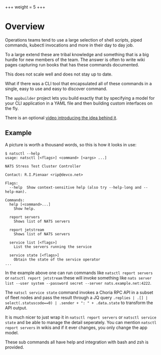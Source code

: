 +++
weight = 5
+++

# Overview

Operations teams tend to use a large selection of shell scripts, piped commands, kubectl invocations and more in their day to day job.

To a large extend these are tribal knowledge and something that is a big hurdle for new members of the team.  The answer is often to write wiki pages capturing run books that has these commands documented.

This does not scale well and does not stay up to date.

What if there was a CLI tool that encapsulated all of these commands in a single, easy to use and easy to discover command.

The `appbuilder` project lets you build exactly that by specifying a model for your CLI application in a YAML file and then building custom interfaces on the fly.

There is an optional [video introducing the idea behind it](https://youtu.be/wbu3N63WY7Y).

## Example

A picture is worth a thousand words, so this is how it looks in use:

```
$ natsctl --help
usage: natsctl [<flags>] <command> [<args> ...]

NATS Stress Test Cluster Controller

Contact: R.I.Pienaar <rip@devco.net>

Flags:
  --help  Show context-sensitive help (also try --help-long and --help-man).

Commands:
  help [<command>...]
    Show help.

  report servers
    Shows list of NATS servers

  report jetstream
    Shows list of NATS servers

  service list [<flags>]
    List the servers running the service

  service state [<flags>]
    Obtain the state of the service operator
...
```

In the example above one can run commands like `natsctl report servers` or `natsctl report jetstream` these will invoke something like `nats server list --user system --password secret --server nats.example.net:4222`.

The `natscl service state` command invokes a Choria RPC API in a subset of fleet nodes and pass the result through a JQ query `.replies | .[] | select(.statuscode==0) | .sender + ": " + .data.state` to transform the API output.

It is much nicer to just wrap it in `natsctl report servers` or `natsctl service state` and be able to manage the detail seperately.  You can mention `natsctl report servers` in wikis and if it ever changes, you only change the app model.

These sub commands all have help and integration with bash and zsh is provided.
